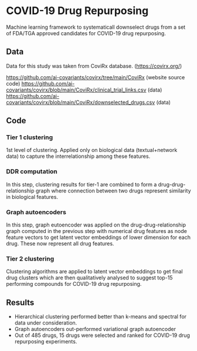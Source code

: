 # COVID-19 Drug Repurposing 

Machine learning framework to systematicall downselect drugs from a set of FDA/TGA approved candidates for COVID-19 drug repurposing. 

## Data 

Data for this study was taken from CoviRx database. (https://covirx.org/)

https://github.com/ai-covariants/covirx/tree/main/CoviRx (website source code)
https://github.com/ai-covariants/covirx/blob/main/CoviRx/clinical_trial_links.csv  (data)
https://github.com/ai-covariants/covirx/blob/main/CoviRx/downselected_drugs.csv  (data)




## Code

### Tier 1 clustering

1st level of clustering. Applied only on biological data (textual+network data) to capture the interrelationship among these features. 

### DDR computation 

In this step, clustering results for tier-1 are combined to form a drug-drug-relationship graph where connection between two drugs represent similarity in biological features. 

### Graph autoencoders 

In this step, graph eutoencoder was applied on the drug-drug-relationship graph computed in the previous step with numerical drug features as node feature vectors to get latent vector embeddings of lower dimension for each drug. These now represent all drug features. 

### Tier 2 clustering

Clustering algorithms are applied to latent vector embeddings to get final drug clusters which are then qualitatively analysed to suggest top-15 performing compounds for COVID-19 drug repurposing. 

## Results 

- Hierarchical clustering performed better than k-means and spectral for data under consideration. 
- Graph autoencoders out-performed variational graph autoencoder 
- Out of 485 drugs, 15 drugs were selected and ranked for COVID-19 drug repurposing experiments. 
